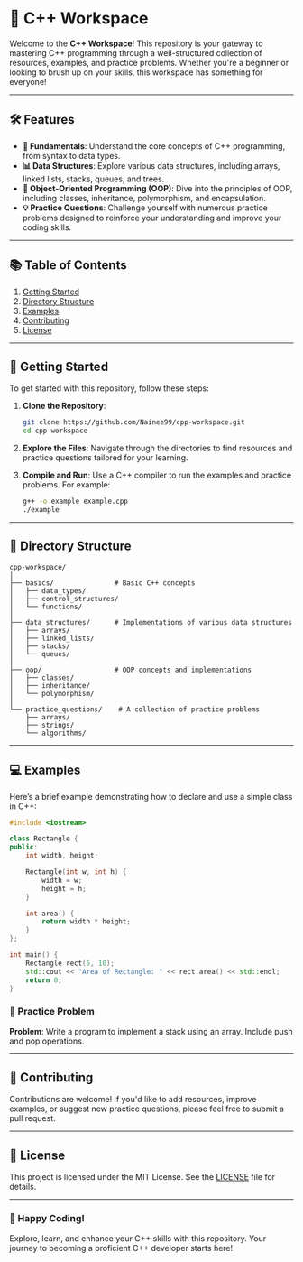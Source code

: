 # 🚀 C++ Workspace

Welcome to the **C++ Workspace**! This repository is your gateway to mastering C++ programming through a well-structured collection of resources, examples, and practice problems. Whether you're a beginner or looking to brush up on your skills, this workspace has something for everyone!

---

## 🛠️ Features

- **🌱 Fundamentals**: Understand the core concepts of C++ programming, from syntax to data types.
- **📊 Data Structures**: Explore various data structures, including arrays, linked lists, stacks, queues, and trees.
- **📐 Object-Oriented Programming (OOP)**: Dive into the principles of OOP, including classes, inheritance, polymorphism, and encapsulation.
- **💡 Practice Questions**: Challenge yourself with numerous practice problems designed to reinforce your understanding and improve your coding skills.

---

## 📚 Table of Contents

1. [Getting Started](#getting-started)
2. [Directory Structure](#directory-structure)
3. [Examples](#examples)
4. [Contributing](#contributing)
5. [License](#license)

---

## 🏁 Getting Started

To get started with this repository, follow these steps:

1. **Clone the Repository**:

   ```bash
   git clone https://github.com/Nainee99/cpp-workspace.git
   cd cpp-workspace
   ```

2. **Explore the Files**: Navigate through the directories to find resources and practice questions tailored for your learning.

3. **Compile and Run**: Use a C++ compiler to run the examples and practice problems. For example:

   ```bash
   g++ -o example example.cpp
   ./example
   ```

---

## 📂 Directory Structure

```
cpp-workspace/
│
├── basics/               # Basic C++ concepts
│   ├── data_types/
│   ├── control_structures/
│   └── functions/
│
├── data_structures/      # Implementations of various data structures
│   ├── arrays/
│   ├── linked_lists/
│   ├── stacks/
│   └── queues/
│
├── oop/                  # OOP concepts and implementations
│   ├── classes/
│   ├── inheritance/
│   └── polymorphism/
│
└── practice_questions/    # A collection of practice problems
    ├── arrays/
    ├── strings/
    └── algorithms/
```

---

## 💻 Examples

Here’s a brief example demonstrating how to declare and use a simple class in C++:

```cpp
#include <iostream>

class Rectangle {
public:
    int width, height;

    Rectangle(int w, int h) {
        width = w;
        height = h;
    }

    int area() {
        return width * height;
    }
};

int main() {
    Rectangle rect(5, 10);
    std::cout << "Area of Rectangle: " << rect.area() << std::endl;
    return 0;
}
```

### 📝 Practice Problem

**Problem**: Write a program to implement a stack using an array. Include push and pop operations.

---

## 🤝 Contributing

Contributions are welcome! If you'd like to add resources, improve examples, or suggest new practice questions, please feel free to submit a pull request.

---

## 📝 License

This project is licensed under the MIT License. See the [LICENSE](LICENSE) file for details.

---

### 🌟 Happy Coding!

Explore, learn, and enhance your C++ skills with this repository. Your journey to becoming a proficient C++ developer starts here!

```

